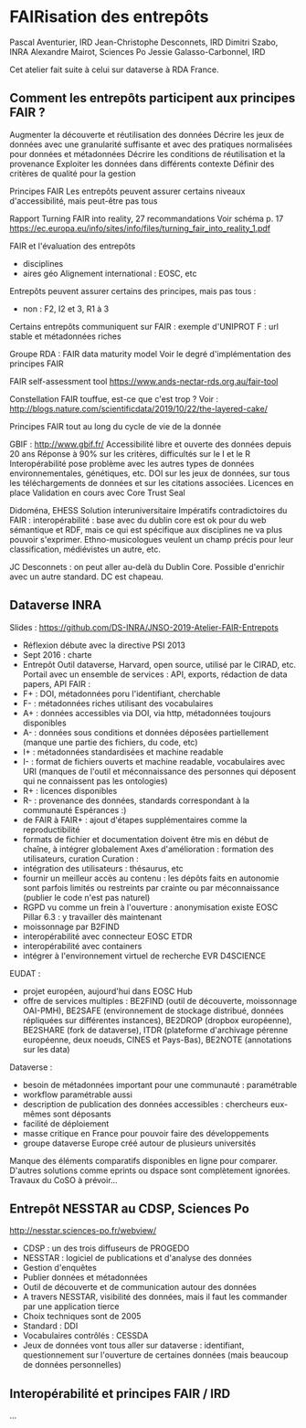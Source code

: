 # FAIRisation des entrepôts

Pascal Aventurier, IRD
Jean-Christophe Desconnets, IRD
Dimitri Szabo, INRA
Alexandre Mairot, Sciences Po
Jessie Galasso-Carbonnel, IRD


Cet atelier fait suite à celui sur dataverse à RDA France.

## Comment les entrepôts participent aux principes FAIR ?

Augmenter la découverte et réutilisation des données
Décrire les jeux de données avec une granularité suffisante et avec des pratiques normalisées pour données et métadonnées
Décrire les conditions de réutilisation et la provenance
Exploiter les données dans différents contexte
Définir des critères de qualité pour la gestion

Principes FAIR
Les entrepôts peuvent assurer certains niveaux d'accessibilité, mais peut-être pas tous

Rapport Turning FAIR into reality, 27 recommandations
Voir schéma p. 17 https://ec.europa.eu/info/sites/info/files/turning_fair_into_reality_1.pdf

FAIR et l'évaluation des entrepôts
- disciplines
- aires géo
Alignement international : EOSC, etc

Entrepôts peuvent assurer certains des principes, mais pas tous :
- non : F2, I2 et 3, R1 à 3

Certains entrepôts communiquent sur FAIR : exemple d'UNIPROT
F : url stable et métadonnées riches

Groupe RDA : FAIR data maturity model 
Voir le degré d'implémentation des principes FAIR

FAIR self-assessment tool 
https://www.ands-nectar-rds.org.au/fair-tool

Constellation FAIR touffue, est-ce que c'est trop ?
Voir : http://blogs.nature.com/scientificdata/2019/10/22/the-layered-cake/

Principes FAIR tout au long du cycle de vie de la donnée 

GBIF : http://www.gbif.fr/
Accessibilité libre et ouverte des données depuis 20 ans
Réponse à 90% sur les critères, difficultés sur le I et le R
Interopérabilité pose problème avec les autres types de données environnementales, génétiques, etc.
DOI sur les jeux de données, sur tous les téléchargements de données et sur les citations associées. Licences en place
Validation en cours avec Core Trust Seal

Didoména, EHESS
Solution interuniversitaire 
Impératifs contradictoires du FAIR : interopérabilité : base avec du dublin core est ok pour du web sémantique et RDF, mais ce qui est spécifique aux disciplines ne va plus pouvoir s'exprimer. 
Ethno-musicologues veulent un champ précis pour leur classification, médiévistes un autre, etc.

JC Desconnets : on peut aller au-delà du Dublin Core. Possible d'enrichir avec un autre standard. DC est chapeau. 

## Dataverse INRA

Slides : https://github.com/DS-INRA/JNSO-2019-Atelier-FAIR-Entrepots 
- Réflexion débute avec la directive PSI 2013
- Sept 2016 : charte
- Entrepôt
Outil dataverse, Harvard, open source, utilisé par le CIRAD, etc. 
Portail avec un ensemble de services : API, exports, rédaction de data papers, API
FAIR : 
- F+ : DOI, métadonnées poru l'identifiant, cherchable
- F- : métadonnées riches utilisant des vocabulaires
- A+ : données accessibles via DOI, via http, métadonnées toujours disponibles
- A- : données sous conditions et données déposées partiellement (manque une partie des fichiers, du code, etc)
- I+ : métadonnées standardisées et machine readable
- I- : format de fichiers ouverts et machine readable, vocabulaires avec URI (manques de l'outil et méconnaissance des personnes qui déposent qui ne connaissent pas les ontologies)
- R+ : licences disponibles
- R- : provenance des données, standards correspondant à la communauté
Espérances :)
- de FAIR à FAIR+ : ajout d'étapes supplémentaires comme la reproductibilité
- formats de fichier et documentation doivent être mis en début de chaîne, à intégrer globalement
Axes d'amélioration : formation des utilisateurs, curation
Curation : 
- intégration des utilisateurs : thésaurus, etc
- fournir un meilleur accès au contenu : les dépôts faits en autonomie sont parfois limités ou restreints par crainte ou par méconnaissance (publier le code n'est pas naturel)
- RGPD vu comme un frein à l'ouverture : anonymisation existe
EOSC Pillar 6.3 : y travailler dès maintenant
- moissonnage par B2FIND
- interopérabilité avec connecteur EOSC ETDR
- interopérabilité avec containers
- intégrer à l'environnement virtuel de recherche EVR D4SCIENCE

EUDAT : 
- projet européen, aujourd'hui dans EOSC Hub
- offre de services multiples : BE2FIND (outil de découverte, moissonnage OAI-PMH), BE2SAFE (environnement de stockage distribué, données répliquées sur différentes instances), BE2DROP (dropbox européenne), BE2SHARE (fork de dataverse), ITDR (plateforme d'archivage pérenne européenne, deux noeuds, CINES et Pays-Bas), BE2NOTE (annotations sur les data)

Dataverse :
- besoin de métadonnées important pour une communauté : paramétrable
- workflow paramétrable aussi
- description de publication des données accessibles : chercheurs eux-mêmes sont déposants
- facilité de déploiement 
- masse critique en France pour pouvoir faire des développements 
- groupe dataverse Europe créé autour de plusieurs universités

Manque des éléments comparatifs disponibles en ligne pour comparer. D'autres solutions comme eprints ou dspace sont complètement ignorées. Travaux du CoSO à prévoir...

## Entrepôt NESSTAR au CDSP, Sciences Po

http://nesstar.sciences-po.fr/webview/ 
- CDSP : un des trois diffuseurs de PROGEDO
- NESSTAR : logiciel de publications et d'analyse des données
- Gestion d'enquêtes
- Publier données et métadonnées
- Outil de découverte et de communication autour des données
- A travers NESSTAR, visibilité des données, mais il faut les commander par une application tierce
- Choix techniques sont de 2005
- Standard : DDI
- Vocabulaires contrôlés : CESSDA 
- Jeux de données vont tous aller sur dataverse : identifiant, questionnement sur l'ouverture de certaines données (mais beaucoup de données personnelles)

## Interopérabilité et principes FAIR / IRD

...
